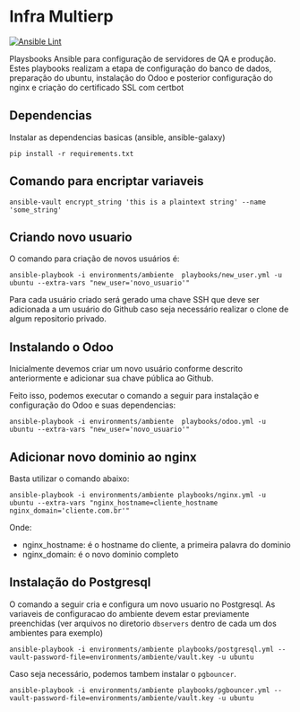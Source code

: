 # Infra Multierp

[![Ansible Lint](https://github.com/multidadosti-erp/setup-linux/actions/workflows/ansible-lint.yml/badge.svg)](https://github.com/multidadosti-erp/setup-linux/actions/workflows/ansible-lint.yml)

Playsbooks Ansible para configuração de servidores de QA e produção. Estes playbooks realizam a etapa de configuração do banco de dados, preparação do ubuntu, instalação do Odoo e posterior configuração do nginx e criação do certificado SSL com certbot

## Dependencias

Instalar as dependencias basicas (ansible, ansible-galaxy)

```
pip install -r requirements.txt 
```

## Comando para encriptar variaveis

```
ansible-vault encrypt_string 'this is a plaintext string' --name 'some_string'
```

## Criando novo usuario

O comando para criação de novos usuários é:

```
ansible-playbook -i environments/ambiente  playbooks/new_user.yml -u ubuntu --extra-vars "new_user='novo_usuario'"
```
Para cada usuário criado será gerado uma chave SSH que deve ser adicionada a um usuário do Github caso seja necessário realizar o
clone de algum repositorio privado.

## Instalando o Odoo

Inicialmente devemos criar um novo usuário conforme descrito anteriormente e adicionar sua chave pública ao Github.

Feito isso, podemos executar o comando a seguir para instalação e configuração do Odoo e suas dependencias:

```
ansible-playbook -i environments/ambiente  playbooks/odoo.yml -u ubuntu --extra-vars "new_user='novo_usuario'"
```

## Adicionar novo dominio ao nginx

Basta utilizar o comando abaixo:

```
ansible-playbook -i environments/ambiente playbooks/nginx.yml -u ubuntu --extra-vars "nginx_hostname=cliente_hostname nginx_domain='cliente.com.br'"
```

Onde:

* nginx_hostname: é o hostname do cliente, a primeira palavra do dominio
* nginx_domain: é o novo dominio completo

## Instalação do Postgresql

O comando a seguir cria e configura um novo usuario no Postgresql. As variaveis de configuracao do ambiente devem estar previamente preenchidas (ver arquivos no diretorio `dbservers` dentro de cada um dos ambientes para exemplo)

```
ansible-playbook -i environments/ambiente playbooks/postgresql.yml --vault-password-file=environments/ambiente/vault.key -u ubuntu 
```

Caso seja necessário, podemos tambem instalar o `pgbouncer`.

```
ansible-playbook -i environments/ambiente playbooks/pgbouncer.yml --vault-password-file=environments/ambiente/vault.key -u ubuntu 
```
